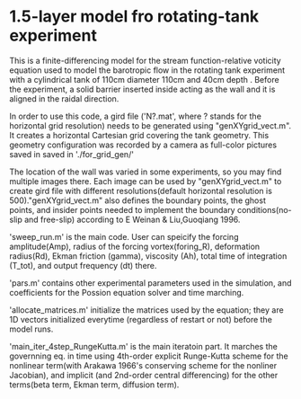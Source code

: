 # 1.5-layer model fro rotating-tank experiment
This is a finite-differencing model for the stream function-relative voticity equation used to model the barotropic flow in the rotating tank experiment with a cylindrical tank of 110cm diameter 110cm and 40cm depth . Before the experiment, a solid barrier inserted inside acting as the wall and it is aligned in the raidal direction.

In order to use this code, a gird file ('N?.mat', where ? stands for the horizontal grid resolution) needs to be generated using "genXYgrid_vect.m". It creates a horizontal Cartesian grid covering the tank geometry. This geometry configuration was recorded by a camera as full-color pictures saved in saved in './for_grid_gen/' 

The location of the wall was varied in some experiments, so you may find multiple images there. Each image can be used by "genXYgrid_vect.m" to create gird file with different resolutions(default horizontal resolution is 500)."genXYgrid_vect.m" also defines the boundary points, the ghost points, and insider points needed to implement the boundary conditions(no-slip and free-slip) according to E Weinan & Liu,Guoqiang 1996.

'sweep_run.m' is the main code. User can speicify the forcing amplitude(Amp), radius of the forcing vortex(foring_R), deformation radius(Rd), 
Ekman friction (gamma), viscosity (Ah), total time of integration (T_tot), and output frequency (dt) there.

'pars.m' contains other experimental parameters used in the simulation, and coefficients for the Possion equation solver and time marching.

'allocate_matrices.m' initialize the matrices used by the equation; they are 1D vectors initialized everytime (regardless of restart or not) 
before the model runs.

'main_iter_4step_RungeKutta.m' is the main iteratoin part. It marches the governning eq. in time using 4th-order explicit Runge-Kutta scheme for the nonlinear term(with Arakawa 1966's conserving scheme for the nonliner Jacobian), and implicit (and 2nd-order central differencing) for the other terms(beta term, Ekman term, diffusion term). 

